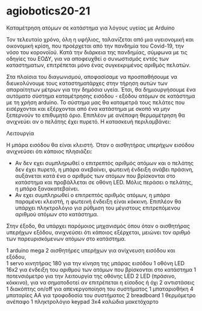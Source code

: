 # agiobotics20-21
 Καταμέτρηση ατόμων σε κατάστημα για λόγους υγείας με Arduino

Τον τελευταίο χρόνο, όλη η υφήλιος, ταλανίζεται από μια υγειονομική και οικονομική κρίση, που προέρχεται από την πανδημία του Covid-19, την νόσο του κορονοϊού. Κατά την διάρκεια της πανδημίας, σύμφωνα με τις οδηγίες του ΕΟΔΥ, για να αποφευχθεί ο συνωστισμός εντός των καταστηματων, επιτρέπεται μόνο ένας συγκεκριμένος αριθμός πελατών. 

Στα πλαίσια του διαγωνισμού, αποφασίσαμε να προσπαθήσουμε να διευκολύνουμε τους καταστηματάρχες στην τήρηση αυτών των απαραίτητων μέτρων για την δημόσια υγεία. Έτσι, θα δημιουργήσουμε ένα αυτόματο σύστημα καταμέτρησης εισόδου - εξόδου ατόμων σε κατάστημα με τη χρήση arduino.
Το σύστημα μας θα καταμετρά τους πελάτες που εισέρχονται και εξέρχονται από ένα κατάστημα με σκοπό να μην ξεπερνούν το επιθυμητό όριο. Επιπλέον με ανέπαφη θερμομέτρηση θα ανιχνεύει αν ο πελάτης έχει πυρετό. Η κατασκευή περιλαμβάνει:

Λειτουργία

Η μπάρα εισόδου θα είναι κλειστή.  Όταν ο αισθητήρας υπερήχων  εισόδου ανιχνεύσει ότι κάποιος πλησιάζει: 

- Αν δεν εχει συμπληρωθεί ο επιτρεπτός αριθμός ατόμων και ο πελάτης δεν έχει πυρετό, η μπάρα ανεβαίνει, φωτεινή ένδειξη ανάβει πράσινη, αυξάνεται κατά ένα ο αριθμός των ατόμων που βρίσκονται στο κατάστημα και προβάλλεται σε οθόνη LED. Μόλις περάσει ο πελάτης, η μπάρα ξανακατεβαίνει.
- Αν εχει συμπληρωθεί ο επιτρεπτός αριθμός ατόμων, η μπάρα παραμένει κλειστή, η φωτεινή ένδειξη είναι κόκκινη.
Επιπλέον θα υπάρχει πληκτρολόγιο για ρύθμιση του μέγιστους επιτρεπόμενου αριθμού ατόμων στο κατάστημα.

Στην έξοδο, θα υπάρχει παρόμοιος μηχανισμός όπου όταν ο αισθητήρας υπερήχων εξόδου, ανιχνεύσει ότι κάποιος εξέρχεται, μειώνει τον αριθμό των παρευρισκόμενων ατόμων στο κατάστημα.

1 arduino mega
2 αισθητήρες υπερήχων για ανίχνευση εισόδου και εξόδου,   
1 servo κινητήρας 180 για την κίνηση της μπάρας εισόδου
1 οθόνη LED 16x2 για ένδειξη του αριθμού των ατόμων που βρίσκονται στο κατάστημα
1 ποτενσιόμετρο για την λειτουργία της οθόνης LED
2 LED (πράσινο, κόκκινο), για να σηματοδοτεί αν επιτρέπεται η είσοδος ή όχι
2 αντιστάσεις
1 διακόπτης on/off για απενεργοποίηση του συστήματος
1 μπαταριοθήκη
4  μπαταρίες ΑΑ για   τροφοδοσία του συστήματος
2 breadboard 
1 θερμόμετρο ανέπαφο 
1 πληκτρολόγιο keypad 3x4
καλώδια
μακετόχαρτο 
